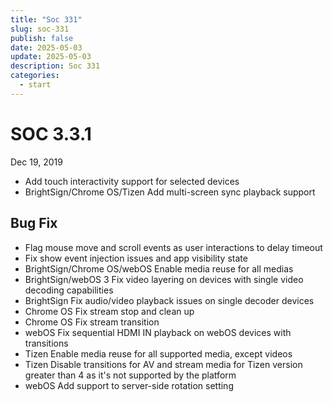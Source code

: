 ```yaml
---
title: "Soc 331"
slug: soc-331
publish: false
date: 2025-05-03
update: 2025-05-03
description: Soc 331
categories:
  - start
---
```


SOC 3.3.1
=========

Dec 19, 2019

* Add touch interactivity support for selected devices
* BrightSign/Chrome OS/Tizen Add multi-screen sync playback support

Bug Fix
-------

* Flag mouse move and scroll events as user interactions to delay timeout
* Fix show event injection issues and app visibility state
* BrightSign/Chrome OS/webOS Enable media reuse for all medias
* BrightSign/webOS 3 Fix video layering on devices with single video decoding capabilities
* BrightSign Fix audio/video playback issues on single decoder devices
* Chrome OS Fix stream stop and clean up
* Chrome OS Fix stream transition
* webOS Fix sequential HDMI IN playback on webOS devices with transitions
* Tizen Enable media reuse for all supported media, except videos
* Tizen Disable transitions for AV and stream media for Tizen version greater than 4 as it's not supported by the platform
* webOS Add support to server-side rotation setting
